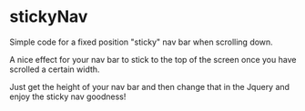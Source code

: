 stickyNav
=========

Simple code for a fixed position "sticky" nav bar when scrolling down.



A nice effect for your nav bar to stick to the top of the screen once you have scrolled a certain width.

Just get the height of your nav bar and then change that in the Jquery and enjoy the sticky nav goodness!


